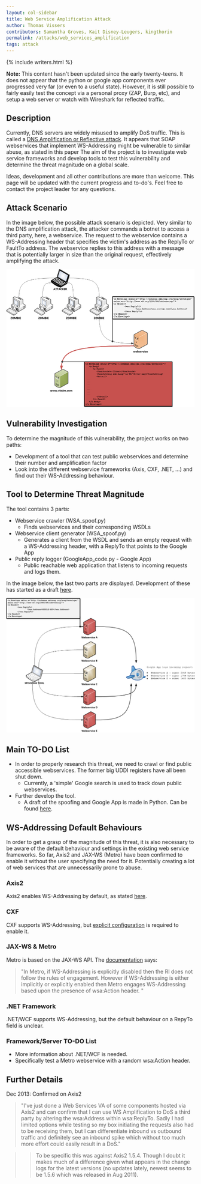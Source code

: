 ```yaml
---
layout: col-sidebar
title: Web Service Amplification Attack
author: Thomas Vissers
contributors: Samantha Groves, Kait Disney-Leugers, kingthorin
permalink: /attacks/web_services_amplification
tags: attack
---
```


{% include writers.html %}

**Note:** This content hasn't been updated since the early twenty-teens. It does not appear that the python or google app components ever progressed very far (or even to a useful state). However, it is still possible to fairly easily test the concept via a personal proxy (ZAP, Burp, etc), and setup a web server or watch with Wireshark for reflected traffic.

## Description

Currently, DNS servers are widely misused to amplify DoS traffic. This is called a [DNS Amplification or Reflective attack](https://blog.cloudflare.com/deep-inside-a-dns-amplification-ddos-attack). It appears that SOAP webservices that implement WS-Addressing might be vulnerable to similar abuse, as stated in this paper The aim of the project is to investigate web service frameworks and develop tools to test this vulnerability and determine the threat magnitude on a global scale.

Ideas, development and all other contributions are more than welcome. This page will be updated with the current progress and to-do's. Feel free to contact the project leader for any questions.

## Attack Scenario

In the image below, the possible attack scenario is depicted. Very similar to the DNS amplification attack, the attacker commands a botnet to access a third party, here, a webservice. The request to the webservice contains a WS-Addressing header that specifies the victim's address as the ReplyTo or FaultTo address. The webservice replies to this address with a message that is potentially larger in size than the original request, effectively amplifying the attack.

![](../../assets/images/attacks/WSAMP_attack_scenario.png)

## Vulnerability Investigation

To determine the magnitude of this vulnerability, the project works on two paths:

- Development of a tool that can test public webservices and determine their number and amplification factor
- Look into the different webservice frameworks (Axis, CXF, .NET, ...) and find out their WS-Addressing behaviour.

## Tool to Determine Threat Magnitude

The tool contains 3 parts:

- Webservice crawler (WSA_spoof.py)
  - Finds webservices and their corresponding WSDLs
- Webservice client generator (WSA_spoof.py)
  - Generates a client from the WSDL and sends an empty request with a WS-Addressing header, with a ReplyTo that points to the Google App
- Public reply logger (GoogleApp_code.py - Google App)
  - Public reachable web application that listens to incoming requests and logs them.

In the image below, the last two parts are displayed. Development of these has started as a draft [here](https://github.com/VSSRS/WS-Amplification).

![](../../assets/images/attacks/WSAMP_tool.png)

## Main TO-DO List

- In order to properly research this threat, we need to crawl or find public accessible webservices. The former big UDDI registers have all been shut down.
  - Currently, a 'simple' Google search is used to track down public webservices.
- Further develop the tool.
  - A draft of the spoofing and Google App is made in Python. Can be found [here](https://github.com/VSSRS/WS-Amplification).

## WS-Addressing Default Behaviours

In order to get a grasp of the magnitude of this threat, it is also necessary to be aware of the default behaviour and settings in the existing web service frameworks. So far, Axis2 and JAX-WS (Metro) have been confirmed to enable it without the user specifying the need for it. Potentially creating a lot of web services that are unnecessarily prone to abuse.

### Axis2

Axis2 enables WS-Addressing by default, as stated [here](https://axis.apache.org/axis2/java/core/modules/addressing/).

### CXF

CXF supports WS-Addressing, but [explicit configuration](https://cxf.apache.org/docs/ws-addressing.html) is required to enable it.

### JAX-WS & Metro

Metro is based on the JAX-WS API. The [documentation](https://metro.java.net/1.4/docs/wsaddressing.html) says:

> "In Metro, if WS-Addressing is explicitly disabled then the RI does not follow the rules of engagement. However if WS-Addressing is either implicitly or explicitly enabled then Metro engages WS-Addressing based upon the presence of wsa:Action header. "

### .NET Framework

.NET/WCF supports WS-Addressing, but the default behaviour on a RepyTo field is unclear.

### Framework/Server TO-DO List

- More information about .NET/WCF is needed.
- Specifically test a Metro webservice with a random wsa:Action header.

## Further Details

Dec 2013: Confirmed on Axis2

> "I've just done a Web Services VA of some components hosted via Axis2 and can confirm that I can use WS Amplification to DoS a third party by altering the wsa:Address within wsa:ReplyTo. Sadly I had limited options while testing so my box initiating the requests also had to be receiving them, but I can differentiate inbound vs outbound traffic and definitely see an inbound spike which without too much more effort could easily result in a DoS."

> > To be specific this was against Axis2 1.5.4. Though I doubt it makes much of a difference given what appears in the change logs for the latest versions (no updates lately, newest seems to be 1.5.6 which was released in Aug 2011).
